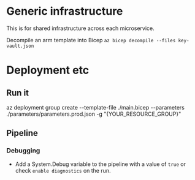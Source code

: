 # Generic infrastructure
This is for shared infrastructure across each microservice.

Decompile an arm template into Bicep
`az bicep decompile --files key-vault.json`

# Deployment etc

## Run it
az deployment group create --template-file ./main.bicep  --parameters ./parameters/parameters.prod.json -g "{YOUR_RESOURCE_GROUP}"


## Pipeline
### Debugging
- Add a System.Debug variable to the pipeline with a value of `true` or check `enable diagnostics` on the run.